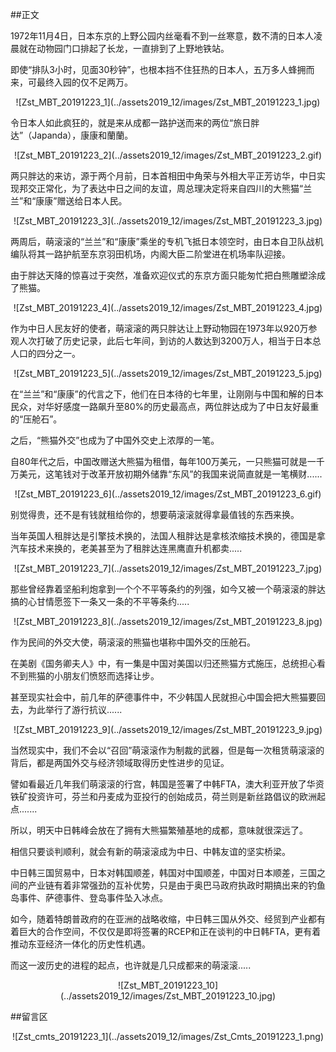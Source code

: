 ##正文

1972年11月4日，日本东京的上野公园内丝毫看不到一丝寒意，数不清的日本人凌晨就在动物园门口排起了长龙，一直排到了上野地铁站。

即使“排队3小时，见面30秒钟”，也根本挡不住狂热的日本人，五万多人蜂拥而来，可最终入园的仅不足两万。

 <div align="center">![Zst_MBT_20191223_1](../assets2019_12/images/Zst_MBT_20191223_1.jpg)</div>

令日本人如此疯狂的，就是来从成都一路护送而来的两位“旅日胖达”（Japanda），康康和蘭蘭。

 <div align="center">![Zst_MBT_20191223_2](../assets2019_12/images/Zst_MBT_20191223_2.gif)</div>

两只胖达的来访，源于两个月前，日本首相田中角荣与外相大平正芳访华，中日实现邦交正常化，为了表达中日之间的友谊，周总理决定将来自四川的大熊猫“兰兰”和“康康”赠送给日本人民。

 <div align="center">![Zst_MBT_20191223_3](../assets2019_12/images/Zst_MBT_20191223_3.jpg)</div>

两周后，萌滚滚的“兰兰”和“康康”乘坐的专机飞抵日本领空时，由日本自卫队战机编队将其一路护航至东京羽田机场，内阁大臣二阶堂进在机场率队迎接。

由于胖达天降的惊喜过于突然，准备欢迎仪式的东京方面只能匆忙把白熊雕塑涂成了熊猫。

 <div align="center">![Zst_MBT_20191223_4](../assets2019_12/images/Zst_MBT_20191223_4.jpg)</div>

作为中日人民友好的使者，萌滚滚的两只胖达让上野动物园在1973年以920万参观人次打破了历史记录，此后七年间，到访的人数达到3200万人，相当于日本总人口的四分之一。

 <div align="center">![Zst_MBT_20191223_5](../assets2019_12/images/Zst_MBT_20191223_5.jpg)</div>

在“兰兰”和“康康”的代言之下，他们在日本待的七年里，让刚刚与中国和解的日本民众，对华好感度一路飙升至80%的历史最高点，两位胖达成为了中日友好最重的“压舱石”。

之后，“熊猫外交”也成为了中国外交史上浓厚的一笔。

自80年代之后，中国改赠送大熊猫为租借，每年100万美元，一只熊猫可就是一千万美元，这笔钱对于改革开放初期外储靠“东风”的我国来说简直就是一笔横财......

 <div align="center">![Zst_MBT_20191223_6](../assets2019_12/images/Zst_MBT_20191223_6.gif)</div>

别觉得贵，还不是有钱就租给你的，想要萌滚滚就得拿最值钱的东西来换。

当年英国人租胖达是引擎技术换的，法国人租胖达是拿核浓缩技术换的，德国是拿汽车技术来换的，老美甚至为了租胖达连黑鹰直升机都卖.....

 <div align="center">![Zst_MBT_20191223_7](../assets2019_12/images/Zst_MBT_20191223_7.jpg)</div>

那些曾经靠着坚船利炮拿到一个个不平等条约的列强，如今又被一个萌滚滚的胖达搞的心甘情愿签下一条又一条的不平等条约.....

 <div align="center">![Zst_MBT_20191223_8](../assets2019_12/images/Zst_MBT_20191223_8.jpg)</div>

作为民间的外交大使，萌滚滚的熊猫也堪称中国外交的压舱石。

在美剧《国务卿夫人》中，有一集是中国对美国以归还熊猫方式施压，总统担心看不到熊猫的小朋友们愤怒而选择让步。

甚至现实社会中，前几年的萨德事件中，不少韩国人民就担心中国会把大熊猫要回去，为此举行了游行抗议......

 <div align="center">![Zst_MBT_20191223_9](../assets2019_12/images/Zst_MBT_20191223_9.jpg)</div>

当然现实中，我们不会以“召回”萌滚滚作为制裁的武器，但是每一次租赁萌滚滚的背后，都是两国外交与经济领域取得历史性进步的见证。

譬如看最近几年我们萌滚滚的行宫，韩国是签署了中韩FTA，澳大利亚开放了华资铁矿投资许可，芬兰和丹麦成为亚投行的创始成员，荷兰则是新丝路倡议的欧洲起点.......

所以，明天中日韩峰会放在了拥有大熊猫繁殖基地的成都，意味就很深远了。

相信只要谈判顺利，就会有新的萌滚滚成为中日、中韩友谊的坚实桥梁。

中日韩三国贸易中，日本对韩国顺差，韩国对中国顺差，中国对日本顺差，三国之间的产业链有着非常强劲的互补优势，只是由于奥巴马政府执政时期搞出来的钓鱼岛事件、萨德事件、登岛事件坠入冰点。

如今，随着特朗普政府的在亚洲的战略收缩，中日韩三国从外交、经贸到产业都有着巨大的合作空间，不仅仅是即将签署的RCEP和正在谈判的中日韩FTA，更有着推动东亚经济一体化的历史性机遇。

而这一波历史的进程的起点，也许就是几只成都来的萌滚滚.....
 
 <div align="center">![Zst_MBT_20191223_10](../assets2019_12/images/Zst_MBT_20191223_10.jpg)</div>

##留言区
 <div align="center">![Zst_cmts_20191223_1](../assets2019_12/images/Zst_Cmts_20191223_1.png)</div>